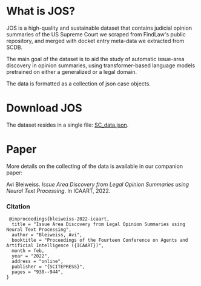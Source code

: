 # What is JOS?
JOS is a high-quality and sustainable dataset that contains judicial opinion summaries of the US Supreme Court we scraped from FindLaw's public repository, and merged with docket entry meta-data we extracted from SCDB.

The main goal of the dataset is to aid the study of automatic issue-area discovery in opinion summaries, using transformer-based language models pretrained on either a generalized or a legal domain. 

The data is formatted as a collection of json case objects.

# Download JOS
The dataset resides in a single file: [SC_data.json](SC_data.json).

# Paper
More details on the collecting of the data is available in our companion paper:

Avi Bleiweiss. *Issue Area Discovery from Legal Opinion Summaries using Neural Text Processing*. In ICAART, 2022.
 
### Citation
     @inproceedings{bleiweiss-2022-icaart,
      title = "Issue Area Discovery from Legal Opinion Summaries using Neural Text Processing",
      author = "Bleiweiss, Avi",
      booktitle = "Proceedings of the Fourteen Conference on Agents and Artificial Intelligence ({ICAART})",
      month = feb,
      year = "2022",
      address = "online",
      publisher = "{SCITEPRESS}",
      pages = "938--944",
    }

